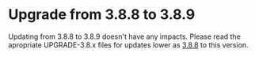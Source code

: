 # Upgrade from 3.8.8 to 3.8.9

Updating from 3.8.8 to 3.8.9 doesn't have any impacts. Please read the apropriate UPGRADE-3.8.x files for updates lower as [3.8.8](UPGRADE-3.8.8.md) to this version.
